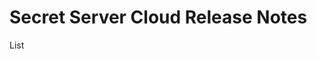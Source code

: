 [title]: # (Secret Server Cloud Release Notes)
[tags]: # (Release Notes)
[priority]: # (10)

# Secret Server Cloud Release Notes

List
